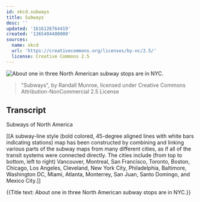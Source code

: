 ```yaml
---
id: xkcd.subways
title: Subways
desc: ''
updated: '1616126764419'
created: '1365404400000'
sources:
  name: xkcd
  url: 'https://creativecommons.org/licenses/by-nc/2.5/'
  license: Creative Commons 2.5
---
```

![About one in three North American subway stops are in NYC.](https://imgs.xkcd.com/comics/subways.png)
> "Subways", by Randall Munroe, licensed under Creative Commons Attribution-NonCommercial 2.5 License

## Transcript
Subways of North America

[[A subway-line style (bold colored, 45-degree aligned lines with white bars indicating stations) map has been constructed by combining and linking various parts of the subway maps from many different cities, as if all of the transit systems were connected directly. The cities include (from top to bottom, left to right) Vancouver, Montreal, San Francisco, Toronto, Boston, Chicago, Los Angeles, Cleveland, New York City, Philadelphia, Baltimore, Washington DC, Miami, Atlanta, Monterrey, San Juan, Santo Domingo, and Mexico City.]]

{{Title text: About one in three North American subway stops are in NYC.}}
